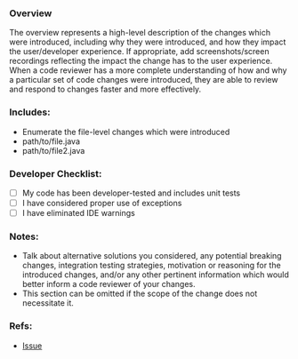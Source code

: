 ### Overview
The overview represents a high-level description of the changes which were introduced, including why they were introduced, and how they impact the user/developer experience. If appropriate, add screenshots/screen recordings reflecting the impact the change has to the user experience.
When a code reviewer has a more complete understanding of how and why a particular set of code changes were introduced, they are able to review and respond to changes faster and more effectively.

### Includes:
- Enumerate the file-level changes which were introduced
- path/to/file.java
- path/to/file2.java

### Developer Checklist:
- [ ] My code has been developer-tested and includes unit tests
- [ ] I have considered proper use of exceptions
- [ ] I have eliminated IDE warnings

### Notes:
- Talk about alternative solutions you considered, any potential breaking changes, integration testing strategies, motivation or reasoning for the introduced changes, and/or any other pertinent information which would better inform a code reviewer of your changes.
- This section can be omitted if the scope of the change does not necessitate it.

### Refs:
- [Issue](https://issuelink.com)